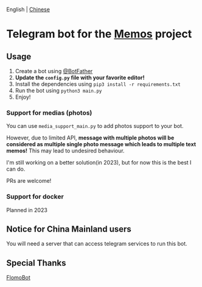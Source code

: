 English | [Chinese](README.zh_CN.md)

# Telegram bot for the [Memos](https://github.com/usememos/memos) project

## Usage

1. Create a bot using [@BotFather](https://t.me/BotFather)
2. **Update the `config.py` file with your favorite editor!**
3. Install the dependencies using `pip3 install -r requirements.txt`
4. Run the bot using `python3 main.py`
5. Enjoy!

### Support for medias (photos)

You can use `media_support_main.py` to add photos support to your bot.

However, due to limited API, **message with multiple photos will be considered as multiple single photo message which
leads to multiple text memos!** This may lead to undesired behaviour.

I'm still working on a better solution(in 2023), but for now this is the best I can do.

PRs are welcome!

### Support for docker

Planned in 2023

## Notice for China Mainland users

You will need a server that can access telegram services to run this bot.

## Special Thanks

[FlomoBot](https://github.com/wogong/flomobot)